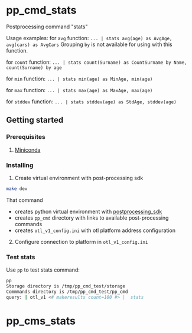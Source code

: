 # pp_cmd_stats
Postprocessing command "stats"

Usage examples:
for `avg` function: `... | stats avg(age) as AvgAge, avg(cars) as AvgCars`
Grouping `by` is not available for using with this function.

for `count` function: `... | stats count(Surname) as CountSurname by Name, count(Surname) by age`

for `min` function: `... | stats min(age) as MinAge, min(age)`

for `max` function: `... | stats max(age) as MaxAge, max(age)`

for `stddev` function: `... | stats stddev(age) as StdAge, stddev(age)`


## Getting started
###  Prerequisites
1. [Miniconda](https://docs.conda.io/en/latest/miniconda.html)

### Installing
1. Create virtual environment with post-processing sdk 
```bash
make dev
```
That command  
- creates python virtual environment with [postprocessing_sdk](https://github.com/ISGNeuroTeam/postprocessing_sdk)
- creates `pp_cmd` directory with links to available post-processing commands
- creates `otl_v1_config.ini` with otl platform address configuration

2. Configure connection to platform in `otl_v1_config.ini`

### Test stats
Use `pp` to test stats command:  
```bash
pp
Storage directory is /tmp/pp_cmd_test/storage
Commmands directory is /tmp/pp_cmd_test/pp_cmd
query: | otl_v1 <# makeresults count=100 #> |  stats 
```
# pp_cms_stats
